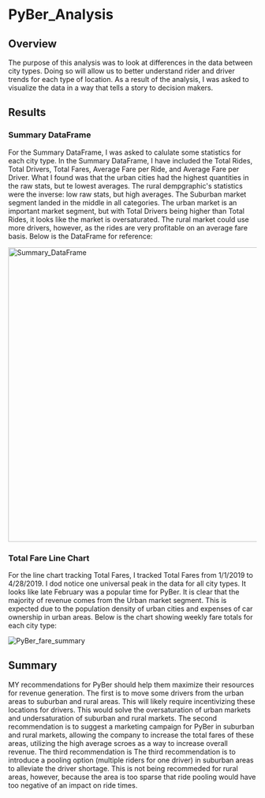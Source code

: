 # PyBer_Analysis
## Overview
The purpose of this analysis was to look at differences in the data between city types.  Doing so will allow us to better understand rider and driver trends for each type of location.  As a result of the analysis, I was asked to visualize the data in a way that tells a story to decision makers.  

## Results
### Summary DataFrame
For the Summary DataFrame, I was asked to calulate some statistics for each city type.  In the Summary DataFrame, I have included the Total Rides, Total Drivers, Total Fares, Average Fare per Ride, and Average Fare per Driver.  What I found was that the urban cities had the highest quantities in the raw stats, but te lowest averages.  The rural dempgraphic's statistics were the inverse: low raw stats, but high averages.  The Suburban market segment landed in the middle in all categories.  The urban market is an important market segment, but with Total Drivers being higher than Total Rides, it looks like the market is oversaturated.  The rural market could use more drivers, however, as the rides are very profitable on an average fare basis.  Below is the DataFrame for reference:

<img width="597" alt="Summary_DataFrame" src="https://user-images.githubusercontent.com/99457275/161399205-450ecfc8-f7e9-416e-b27c-31e870de4463.png">


### Total Fare Line Chart
For the line chart tracking Total Fares, I tracked Total Fares from 1/1/2019 to 4/28/2019.  I dod notice one universal peak in the data for all city types.  It looks like late February was a popular time for PyBer.  It is clear that the majority of revenue comes from the Urban market segment.  This is expected due to the population density of urban cities and expenses of car ownership in urban areas.  Below is the chart showing weekly fare totals for each city type:

![PyBer_fare_summary](https://user-images.githubusercontent.com/99457275/161399174-5adb36b0-5297-4365-9864-5acc49566722.png)


## Summary
MY recommendations for PyBer should help them maximize their resources for revenue generation.  The first is to move some drivers from the urban areas to suburban and rural areas.  This will likely require incentivizing these locations for drivers.  This would solve the oversaturation of urban markets and undersaturation of suburban and rural markets.  The second recommendation is to suggest a marketing campaign for PyBer in suburban and rural markets, allowing the company to increase the total fares of these areas, utilizing the high average scroes as a way to increase overall revenue.  The third recommendation is The third recommendation is to introduce a pooling option (multiple riders for one driver) in suburban areas to alleviate the driver shortage.  This is not being recommeded for rural areas, however, because the area is too sparse that ride pooling would have too negative of an impact on ride times.  
